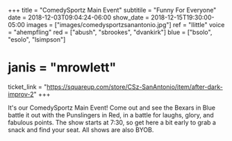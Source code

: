 +++
title = "ComedySportz Main Event"
subtitile = "Funny For Everyone"
date = 2018-12-03T09:04:24-06:00
show_date = 2018-12-15T19:30:00-05:00
images = ["images/comedysportzsanantonio.jpg"]
ref = "llittle"
voice = "ahempfling"
red = ["abush", "sbrookes", "dvankirk"]
blue = ["bsolo", "esolo", "lsimpson"]
# janis = "mrowlett"


ticket_link = "https://squareup.com/store/CSz-SanAntonio/item/after-dark-improv-2"
+++

It's our ComedySportz Main Event! Come out and see the Bexars in Blue battle it out with the Punslingers in Red, in a battle for laughs, glory, and fabulous points. The show starts at 7:30, so get here a bit early to grab a snack and find your seat. All shows are also BYOB.

